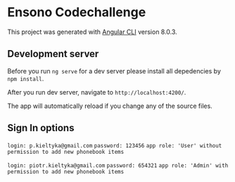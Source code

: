 # Ensono Codechallenge

This project was generated with [Angular CLI](https://github.com/angular/angular-cli) version 8.0.3.

## Development server

Before you run `ng serve` for a dev server please install all depedencies by `npm install`.

After you run dev server, navigate to `http://localhost:4200/`.

The app will automatically reload if you change any of the source files.


## Sign In options

`login: p.kieltyka@gmail.com`
`password: 123456`
`app role: 'User' without permission to add new phonebook items`

`login: piotr.kieltyka@gmail.com`
`password: 654321`
`app role: 'Admin' with permission to add new phonebook items`
